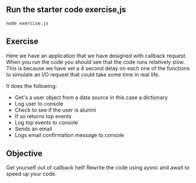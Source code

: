 


## Run the starter code exercise,js

    node exercise.js

## Exercise

Here we have an application that we have designed with callback request.  
When you run the code you should see that the code runs relatively slow. 
This is because we have set a 4 second delay on each one of the functions to 
simulate an I/O request that could take some time in real life.  

It does the following:

- Get's a user object from a data source in this case a dictionary
- Log user to console
- Check to see if the user is alumni
- If so returns top events
- Log top events to console
- Sends an email
- Logs email confirmation message to console

## Objective

Get yourself out of callback hell!  Rewrite the code using aysnc and await to speed up your code. 




